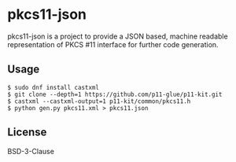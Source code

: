 # pkcs11-json

pkcs11-json is a project to provide a JSON based, machine readable
representation of PKCS #11 interface for further code generation.

## Usage

```console
$ sudo dnf install castxml
$ git clone --depth=1 https://github.com/p11-glue/p11-kit.git
$ castxml --castxml-output=1 p11-kit/common/pkcs11.h
$ python gen.py pkcs11.xml > pkcs11.json
```

## License

BSD-3-Clause
